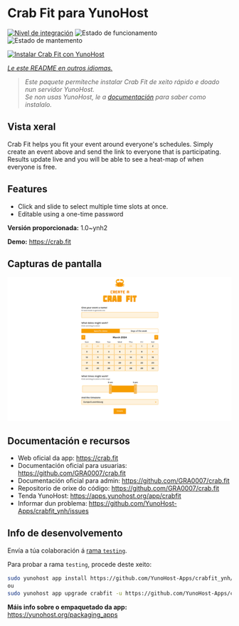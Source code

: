 <!--
NOTA: Este README foi creado automáticamente por <https://github.com/YunoHost/apps/tree/master/tools/readme_generator>
NON debe editarse manualmente.
-->

# Crab Fit para YunoHost

[![Nivel de integración](https://dash.yunohost.org/integration/crabfit.svg)](https://dash.yunohost.org/appci/app/crabfit) ![Estado de funcionamento](https://ci-apps.yunohost.org/ci/badges/crabfit.status.svg) ![Estado de mantemento](https://ci-apps.yunohost.org/ci/badges/crabfit.maintain.svg)

[![Instalar Crab Fit con YunoHost](https://install-app.yunohost.org/install-with-yunohost.svg)](https://install-app.yunohost.org/?app=crabfit)

*[Le este README en outros idiomas.](./ALL_README.md)*

> *Este paquete permíteche instalar Crab Fit de xeito rápido e doado nun servidor YunoHost.*  
> *Se non usas YunoHost, le a [documentación](https://yunohost.org/install) para saber como instalalo.*

## Vista xeral

Crab Fit helps you fit your event around everyone's schedules.
Simply create an event above and send the link to everyone that is participating.
Results update live and you will be able to see a heat-map of when everyone is free.

## Features

- Click and slide to select multiple time slots at once.
- Editable using a one-time password


**Versión proporcionada:** 1.0~ynh2

**Demo:** <https://crab.fit>

## Capturas de pantalla

![Captura de pantalla de Crab Fit](./doc/screenshots/main.png)

## Documentación e recursos

- Web oficial da app: <https://crab.fit>
- Documentación oficial para usuarias: <https://github.com/GRA0007/crab.fit>
- Documentación oficial para admin: <https://github.com/GRA0007/crab.fit>
- Repositorio de orixe do código: <https://github.com/GRA0007/crab.fit>
- Tenda YunoHost: <https://apps.yunohost.org/app/crabfit>
- Informar dun problema: <https://github.com/YunoHost-Apps/crabfit_ynh/issues>

## Info de desenvolvemento

Envía a túa colaboración á [rama `testing`](https://github.com/YunoHost-Apps/crabfit_ynh/tree/testing).

Para probar a rama `testing`, procede deste xeito:

```bash
sudo yunohost app install https://github.com/YunoHost-Apps/crabfit_ynh/tree/testing --debug
ou
sudo yunohost app upgrade crabfit -u https://github.com/YunoHost-Apps/crabfit_ynh/tree/testing --debug
```

**Máis info sobre o empaquetado da app:** <https://yunohost.org/packaging_apps>
